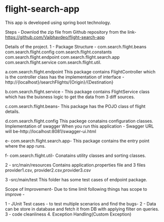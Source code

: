 # flight-search-app

This app is developed using spring boot technology.

Steps - Downlod the zip file from Github repository from the link- 
https://github.com/Vaibhavdeo/flight-search-app

Details of the project.
1 - Package Structure - 
com.search.flight.beans
com.search.flight.config
com.search.flight.constants
com.search.flight.endpoint
com.search.flight.search.app
com.search.flight.service
com.search.flight.util.

a.com.search.flight.endpoint
This package contains FlightController which is the controller class has the implementation of interface - http://{localhost}/searchFlights/{Origin}/{Destination}


b.com.search.flight.service - 
This package contains FlightService class which has the buisness logic to get the data from 3 diff sources.

c.com.search.flight.beans-
This package has the POJO class of flight details.

d.com.search.flight.config 
This packege conatains configuration classes. Implementation of swagger
When you run this application - Swagger URL will be-http://localhost:8081/swagger-ui.html

e- com.search.flight.search.app-
This package contains the entry point where the app runs. 

f- com.search.flight.util-
Conatains utility classes and sorting classes.

2 - src/main/resources 
Contains application.properties file
and 3 files provider1.csv, provider2.csv,provider3.csv


3 -src/main/test
This folder has some test cases of endpoint package.


Scope of Improvement- 
Due to time limit following things has scope to improve - 

1 - JUnit Test cases - to test multiple scenarios and find the bugs-
2 - Data can be store in database and fetch it from DB with applying filter on queries.  
3 - code cleanliness
4. Exception Handling(Custom Exception)





